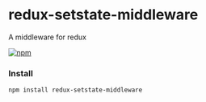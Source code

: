 # redux-setstate-middleware
A middleware for redux

[![npm](https://img.shields.io/npm/v/redux-setstate-middleware.svg)](https://www.npmjs.com/package/redux-setstate-middleware)

### Install
```
npm install redux-setstate-middleware
```
